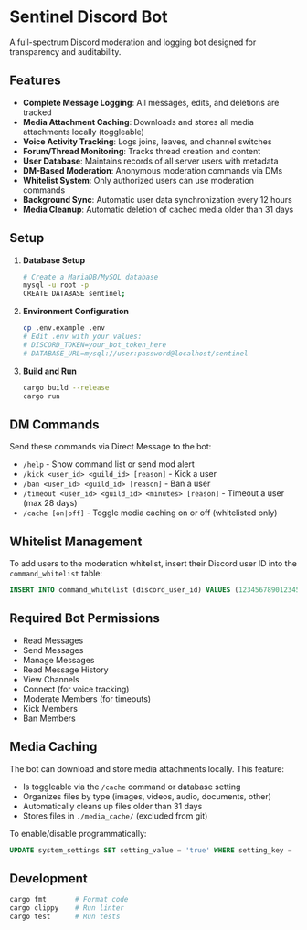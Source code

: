 # Sentinel Discord Bot

A full-spectrum Discord moderation and logging bot designed for transparency and auditability.

## Features

- **Complete Message Logging**: All messages, edits, and deletions are tracked
- **Media Attachment Caching**: Downloads and stores all media attachments locally (toggleable)
- **Voice Activity Tracking**: Logs joins, leaves, and channel switches
- **Forum/Thread Monitoring**: Tracks thread creation and content
- **User Database**: Maintains records of all server users with metadata
- **DM-Based Moderation**: Anonymous moderation commands via DMs
- **Whitelist System**: Only authorized users can use moderation commands
- **Background Sync**: Automatic user data synchronization every 12 hours
- **Media Cleanup**: Automatic deletion of cached media older than 31 days

## Setup

1. **Database Setup**
   ```bash
   # Create a MariaDB/MySQL database
   mysql -u root -p
   CREATE DATABASE sentinel;
   ```

2. **Environment Configuration**
   ```bash
   cp .env.example .env
   # Edit .env with your values:
   # DISCORD_TOKEN=your_bot_token_here
   # DATABASE_URL=mysql://user:password@localhost/sentinel
   ```

3. **Build and Run**
   ```bash
   cargo build --release
   cargo run
   ```

## DM Commands

Send these commands via Direct Message to the bot:

- `/help` - Show command list or send mod alert
- `/kick <user_id> <guild_id> [reason]` - Kick a user
- `/ban <user_id> <guild_id> [reason]` - Ban a user  
- `/timeout <user_id> <guild_id> <minutes> [reason]` - Timeout a user (max 28 days)
- `/cache [on|off]` - Toggle media caching on or off (whitelisted only)

## Whitelist Management

To add users to the moderation whitelist, insert their Discord user ID into the `command_whitelist` table:

```sql
INSERT INTO command_whitelist (discord_user_id) VALUES (123456789012345678);
```

## Required Bot Permissions

- Read Messages
- Send Messages
- Manage Messages
- Read Message History
- View Channels
- Connect (for voice tracking)
- Moderate Members (for timeouts)
- Kick Members
- Ban Members

## Media Caching

The bot can download and store media attachments locally. This feature:

- Is toggleable via the `/cache` command or database setting
- Organizes files by type (images, videos, audio, documents, other)
- Automatically cleans up files older than 31 days
- Stores files in `./media_cache/` (excluded from git)

To enable/disable programmatically:
```sql
UPDATE system_settings SET setting_value = 'true' WHERE setting_key = 'cache_media';
```

## Development

```bash
cargo fmt       # Format code
cargo clippy    # Run linter
cargo test      # Run tests
```